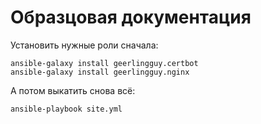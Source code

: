 # Образцовая документация

Установить нужные роли сначала:
```
ansible-galaxy install geerlingguy.certbot
ansible-galaxy install geerlingguy.nginx
```

А потом выкатить снова всё:
```
ansible-playbook site.yml
```
